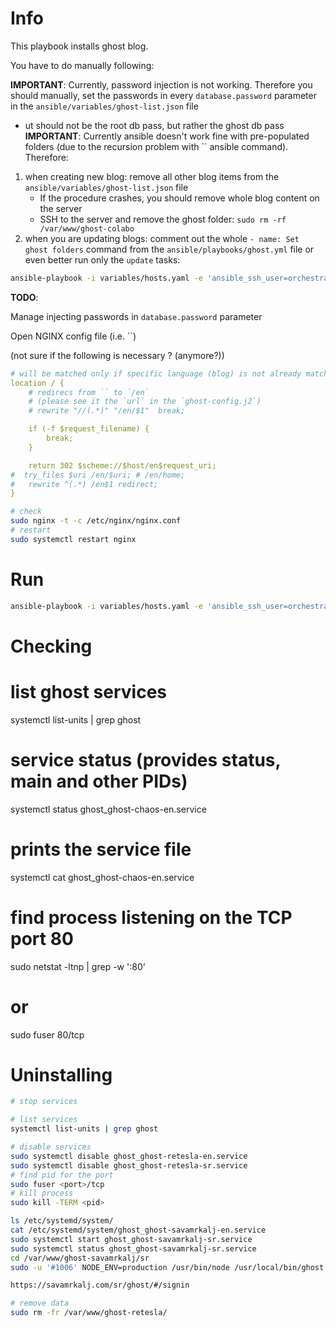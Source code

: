 # Info

This playbook installs ghost blog.

You have to do manually following:

**IMPORTANT**: Currently, password injection is not working. Therefore you should manually, set the passwords in every `database.password` parameter in the `ansible/variables/ghost-list.json` file
+ ut should not be the root db pass, but rather the ghost db pass
**IMPORTANT**: Currently ansible doesn't work fine with pre-populated folders (due to the recursion problem with `` ansible command). Therefore:

1. when creating new blog: remove all other blog items from the `ansible/variables/ghost-list.json` file
    + If the procedure crashes, you should remove whole blog content on the server
    + SSH to the server and remove the ghost folder: `sudo rm -rf /var/www/ghost-colabo` 
2. when you are updating blogs: comment out the whole `- name: Set ghost folders` command from the `ansible/playbooks/ghost.yml` file or even better run only the `update` tasks:

```sh
ansible-playbook -i variables/hosts.yaml -e 'ansible_ssh_user=orchestrator' --private-key ~/.ssh/orchestration-iaas-no.pem --extra-vars '{"active_hosts_groups": ["blogs"]}' playbooks/ghost.yml --tags update
```

**TODO**: 

Manage injecting passwords in `database.password` parameter

Open NGINX config file (i.e. ``)

(not sure if the following is necessary ? (anymore?))

```yaml
# will be matched only if specific language (blog) is not already matched (`location /en/` or `location /sr/` etc) 
location / {
    # redirecs from `` to `/en`
    # (please see it the `url` in the `ghost-config.j2`)
    # rewrite "//(.*)" "/en/$1"  break;

    if (-f $request_filename) {
        break;
    }

    return 302 $scheme://$host/en$request_uri;
#  try_files $uri /en/$uri; # /en/home;
#   rewrite ^(.*) /en$1 redirect;
}

```

```sh
# check
sudo nginx -t -c /etc/nginx/nginx.conf
# restart
sudo systemctl restart nginx
```

# Run

```sh
ansible-playbook -i variables/hosts.yaml -e 'ansible_ssh_user=orchestrator' --private-key ~/.ssh/orchestration-iaas-no.pem --extra-vars '{"active_hosts_groups": ["blogs"]}' playbooks/ghost.yml
```

# Checking

# list ghost services
systemctl list-units | grep ghost

# service status (provides status, main and other PIDs)
systemctl status ghost_ghost-chaos-en.service

# prints the service file
systemctl cat ghost_ghost-chaos-en.service

# find process listening on the TCP port 80
sudo netstat -ltnp | grep -w ':80'
# or
sudo fuser 80/tcp

# Uninstalling

```sh
# stop services

# list services
systemctl list-units | grep ghost

# disable services
sudo systemctl disable ghost_ghost-retesla-en.service
sudo systemctl disable ghost_ghost-retesla-sr.service
# find pid for the port
sudo fuser <port>/tcp
# kill process
sudo kill -TERM <pid>

ls /etc/systemd/system/
cat /etc/systemd/system/ghost_ghost-savamrkalj-en.service
sudo systemctl start ghost_ghost-savamrkalj-sr.service
sudo systemctl status ghost_ghost-savamrkalj-sr.service
cd /var/www/ghost-savamrkalj/sr
sudo -u '#1006' NODE_ENV=production /usr/bin/node /usr/local/bin/ghost run

https://savamrkalj.com/sr/ghost/#/signin

# remove data
sudo rm -fr /var/www/ghost-retesla/
```
